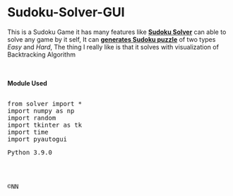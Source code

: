 # Sudoku-Solver-GUI
This is a Sudoku Game it has many features like <b><u>Sudoku Solver</u></b> can able to solve any game by it self, 
It can <b><u>generates Sudoku puzzle</u></b> of two types <i>Easy</i> and <i>Hard</i>, The thing I really like is that it
solves with visualization of Backtracking Algorithm

<br /> <br />
<b>Module Used</b>
<pre><t>
from solver import *
import numpy as np
import random
import tkinter as tk
import time
import pyautogui
</t></pre>

<pre>
Python 3.9.0
</pre>

<br />
<pre>
<t>
©NN
</t>
</pre>
